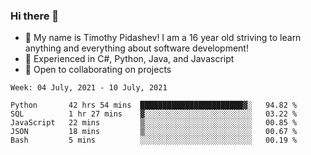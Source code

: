 ### Hi there 👋
- :adult: My name is Timothy Pidashev! I am a 16 year old striving to learn anything and everything about software development!
- :evergreen_tree: Experienced in C#, Python, Java, and Javascript
- 👯 Open to collaborating on projects

<!--START_SECTION:waka-->
```text
Week: 04 July, 2021 - 10 July, 2021

Python       42 hrs 54 mins  ███████████████████████▓░   94.82 % 
SQL          1 hr 27 mins    ▓░░░░░░░░░░░░░░░░░░░░░░░░   03.22 % 
JavaScript   22 mins         ▒░░░░░░░░░░░░░░░░░░░░░░░░   00.85 % 
JSON         18 mins         ▒░░░░░░░░░░░░░░░░░░░░░░░░   00.67 % 
Bash         5 mins          ░░░░░░░░░░░░░░░░░░░░░░░░░   00.19 % 
```
<!--END_SECTION:waka-->
